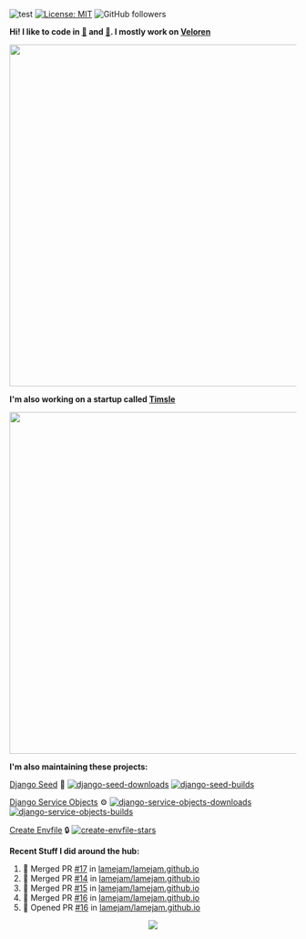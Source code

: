 ![test](https://hits.seeyoufarm.com/api/count/incr/badge.svg?url=https://github.com/AngelOnFira)
[![License: MIT](https://img.shields.io/badge/License-MIT-yellow.svg)](https://opensource.org/licenses/MIT)
![GitHub followers](https://img.shields.io/github/followers/angelonfira?style=social)

**Hi! I like to code in [:crab:](https://www.rust-lang.org/) and [:snake:](https://www.python.org/). I mostly work on [Veloren](https://veloren.net)**

<p align="center">
  <img width="600" src="https://media.discordapp.net/attachments/444005079410802699/730566298073038949/rsz_5f0656b6aa176.png">
</p>

**I'm also working on a startup called [Timsle](https://timsle.com)**

<p align="center">
  <img width="600" src="https://media.discordapp.net/attachments/444005079410802699/730566842674053130/rsz_5f0657242abb4.png">
</p>

**I'm also maintaining these projects:**

[Django Seed](https://github.com/Brobin/django-seed)
:seedling:
[![django-seed-downloads](https://pepy.tech/badge/django-seed)](https://pepy.tech/project/django-seed)
[![django-seed-builds](https://github.com/Brobin/django-seed/workflows/Test/badge.svg)](https://github.com/Brobin/django-seed)

[Django Service Objects](https://github.com/mixxorz/django-service-objects)
:gear:
[![django-service-objects-downloads](https://pepy.tech/badge/django-service-objects)](https://pepy.tech/project/django-service-objects)
[![django-service-objects-builds](https://github.com/mixxorz/django-service-objects/actions/workflows/test.yml/badge.svg)](https://github.com/mixxorz/django-service-objects/actions/workflows/test.yml)

[Create Envfile](https://github.com/SpicyPizza/create-envfile)
:lock:
[![create-envfile-stars](https://img.shields.io/github/stars/SpicyPizza/create-envfile?style=social)](https://github.com/SpicyPizza/create-envfile)

**Recent Stuff I did around the hub:**

<!--START_SECTION:activity-->
1. 🎉 Merged PR [#17](https://github.com/lamejam/lamejam.github.io/pull/17) in [lamejam/lamejam.github.io](https://github.com/lamejam/lamejam.github.io)
2. 🎉 Merged PR [#14](https://github.com/lamejam/lamejam.github.io/pull/14) in [lamejam/lamejam.github.io](https://github.com/lamejam/lamejam.github.io)
3. 🎉 Merged PR [#15](https://github.com/lamejam/lamejam.github.io/pull/15) in [lamejam/lamejam.github.io](https://github.com/lamejam/lamejam.github.io)
4. 🎉 Merged PR [#16](https://github.com/lamejam/lamejam.github.io/pull/16) in [lamejam/lamejam.github.io](https://github.com/lamejam/lamejam.github.io)
5. 💪 Opened PR [#16](https://github.com/lamejam/lamejam.github.io/pull/16) in [lamejam/lamejam.github.io](https://github.com/lamejam/lamejam.github.io)
<!--END_SECTION:activity-->

<p align="center">
  <img src="https://github-profile-trophy.vercel.app/?username=angelonfira&column=4&theme=nord&margin-w=15&margin-h=15">
</p>
